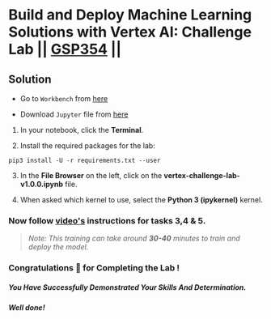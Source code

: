 # Build and Deploy Machine Learning Solutions with Vertex AI: Challenge Lab || [GSP354](https://www.cloudskillsboost.google/focuses/22019?parent=catalog) ||

## Solution

* Go to `Workbench` from [here](https://console.cloud.google.com/vertex-ai/workbench?)

* Download `Jupyter` file from [here](https://github.com/QUICK-GCP-LAB/2-Minutes-Labs-Solutions/blob/main/Build%20and%20Deploy%20Machine%20Learning%20Solutions%20with%20Vertex%20AI%20Challenge%20Lab/vertex-challenge-lab-v1.0.0.ipynb)

1. In your notebook, click the **Terminal**.

2. Install the required packages for the lab:
```
pip3 install -U -r requirements.txt --user
```
3. In the **File Browser** on the left, click on the **vertex-challenge-lab-v1.0.0.ipynb** file.

4. When asked which kernel to use, select the **Python 3 (ipykernel)** kernel.

### Now follow [video's](https://youtu.be/6jqBe2o6jPM) instructions for tasks 3,4 & 5.

> *Note: This training can take around **30-40** minutes to train and deploy the model.*

### Congratulations 🎉 for Completing the Lab !

##### *You Have Successfully Demonstrated Your Skills And Determination.*

#### *Well done!*

